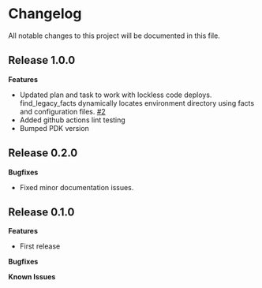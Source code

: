 # Changelog

All notable changes to this project will be documented in this file.

## Release 1.0.0

**Features**

- Updated plan and task to work with lockless code deploys. find_legacy_facts dynamically locates environment directory using facts and configuration files. [#2](https://github.com/benjamin-robertson/find_legacy_facts/issues/2)
- Added github actions lint testing
- Bumped PDK version

## Release 0.2.0

**Bugfixes**

- Fixed minor documentation issues.

## Release 0.1.0

**Features**

- First release

**Bugfixes**

**Known Issues**
